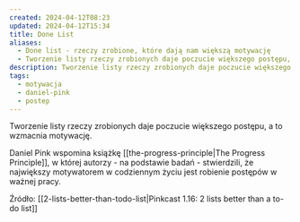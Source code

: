 ```yaml
---
created: 2024-04-12T08:23
updated: 2024-04-12T15:34
title: Done List
aliases:
  - Done list - rzeczy zrobione, które dają nam większą motywację
  - Tworzenie listy rzeczy zrobionych daje poczucie większego postępu, a to wzmacnia motywację.
description: Tworzenie listy rzeczy zrobionych daje poczucie większego postępu, a to wzmacnia motywację. Poznaj źródła.
tags:
  - motywacja
  - daniel-pink
  - postep
---
```

Tworzenie listy rzeczy zrobionych daje poczucie większego postępu, a to wzmacnia motywację.

Daniel Pink wspomina książkę [[the-progress-principle|The Progress Principle]], w której autorzy - na podstawie badań - stwierdzili, że największy motywatorem w codziennym życiu jest robienie postępów w ważnej pracy.

Źródło: [[2-lists-better-than-todo-list|Pinkcast 1.16: 2 lists better than a to-do list]]